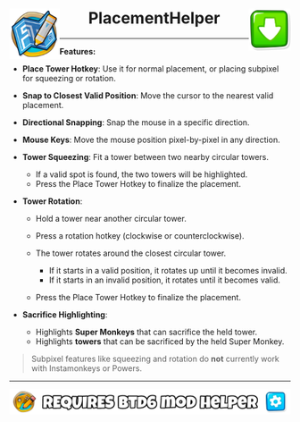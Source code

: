 <h1 align="center">
  <a href="https://github.com/iXendeRouS/PlacementHelper/releases/latest/download/PlacementHelper.dll">
    <img align="left" alt="Icon" height="90" src="Icon.png">
    <img align="right" alt="Download" height="75" src="https://raw.githubusercontent.com/gurrenm3/BTD-Mod-Helper/master/BloonsTD6%20Mod%20Helper/Resources/DownloadBtn.png">
  </a>
  PlacementHelper
</h1>

---

**Features:**

* **Place Tower Hotkey**: Use it for normal placement, or placing subpixel for squeezing or rotation.
* **Snap to Closest Valid Position**: Move the cursor to the nearest valid placement.
* **Directional Snapping**: Snap the mouse in a specific direction.
* **Mouse Keys**: Move the mouse position pixel-by-pixel in any direction.
* **Tower Squeezing**: Fit a tower between two nearby circular towers.

  * If a valid spot is found, the two towers will be highlighted.
  * Press the Place Tower Hotkey to finalize the placement.
* **Tower Rotation**:

  * Hold a tower near another circular tower.
  * Press a rotation hotkey (clockwise or counterclockwise).
  * The tower rotates around the closest circular tower.

    * If it starts in a valid position, it rotates up until it becomes invalid.
    * If it starts in an invalid position, it rotates until it becomes valid.
  * Press the Place Tower Hotkey to finalize the placement.
* **Sacrifice Highlighting**:

  * Highlights **Super Monkeys** that can sacrifice the held tower.
  * Highlights **towers** that can be sacrificed by the held Super Monkey.

> Subpixel features like squeezing and rotation do **not** currently work with Instamonkeys or Powers.

---

[![Requires BTD6 Mod Helper](https://raw.githubusercontent.com/gurrenm3/BTD-Mod-Helper/master/banner.png)](https://github.com/gurrenm3/BTD-Mod-Helper#readme)